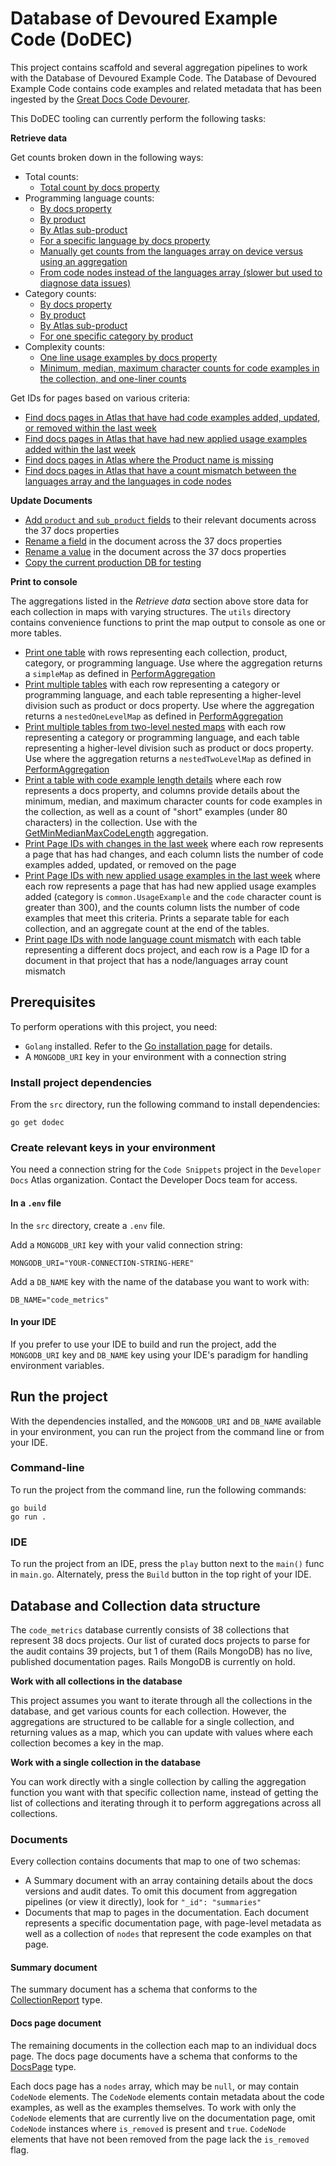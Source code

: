 # Database of Devoured Example Code (DoDEC)

This project contains scaffold and several aggregation pipelines to work with the Database of Devoured Example Code.
The Database of Devoured Example Code contains code examples and related metadata that has been ingested by the [Great
Docs Code Devourer](https://github.com/mongodb/code-example-tooling/tree/main/audit/gdcd).

This DoDEC tooling can currently perform the following tasks:

**Retrieve data**

Get counts broken down in the following ways:

- Total counts:
  - [Total count by docs property](src/aggregations/GetCollectionCount.go)
- Programming language counts:
  - [By docs property](src/aggregations/GetLanguageCounts.go)
  - [By product](src/aggregations/GetProductLanguageCounts.go)
  - [By Atlas sub-product](src/aggregations/GetSubProductLanguageCounts.go)
  - [For a specific language by docs property](src/aggregations/GetSpecificLanguageCounts.go)
  - [Manually get counts from the languages array on device versus using an aggregation](/src/aggregations/GetLangCountFromLangArrayManually.go)
  - [From code nodes instead of the languages array (slower but used to diagnose data issues)](/src/aggregations/GetLangCountFromNodes.go)
- Category counts:
  - [By docs property](src/aggregations/GetCategoryCounts.go)
  - [By product](src/aggregations/GetProductCategoryCounts.go)
  - [By Atlas sub-product](src/aggregations/GetSubProductCategoryCounts.go)
  - [For one specific category by product](src/aggregations/GetSpecificCategoryByProduct.go)
- Complexity counts:
  - [One line usage examples by docs property](src/aggregations/GetOneLineUsageExampleCounts.go)
  - [Minimum, median, maximum character counts for code examples in the collection, and one-liner counts](src/aggregations/GetMinMedianMaxCodeLength.go)

Get IDs for pages based on various criteria:
- [Find docs pages in Atlas that have had code examples added, updated, or removed within the last week](/src/aggregations/GetDocsIdsWithRecentActivity.go)
- [Find docs pages in Atlas that have had new applied usage examples added within the last week](/src/aggregations/FindNewAppliedUsageExamples.go)
- [Find docs pages in Atlas where the Product name is missing](/src/aggregations/FindDocsMissingProduct.go)
- [Find docs pages in Atlas that have a count mismatch between the languages array and the languages in code nodes](/src/aggregations/GetPagesWithNodeLangCountMismatch.go)

**Update Documents**
- [Add `product` and `sub_product` fields](src/updates/AddProductNames.go) to their relevant documents across the 37
  docs properties
- [Rename a field](src/updates/RenameField.go) in the document across the 37 docs properties
- [Rename a value](src/updates/RenameValue.go) in the document across the 37 docs properties
- [Copy the current production DB for testing](/src/updates/CopyDBForTesting.go)

**Print to console**

The aggregations listed in the *Retrieve data* section above store data for each collection in maps with varying
structures. The `utils` directory contains convenience functions to print the map output to console as one or more
tables.

- [Print one table](src/utils/PrintSimpleCountDataToConsole.go) with rows representing each collection, product, category,
  or programming language. Use where the aggregation returns a `simpleMap` as defined in [PerformAggregation](src/PerformAggregation.go)
- [Print multiple tables](src/utils/PrintNestedOneLevelCountDataToConsole.go) with each row representing a category or 
  programming language, and each table representing a higher-level division such as product or docs property. Use where
  the aggregation returns a `nestedOneLevelMap` as defined in [PerformAggregation](src/PerformAggregation.go)
- [Print multiple tables from two-level nested maps](src/utils/PrintNestedTwoLevelCountDataToConsole.go) with each row
  representing a category or programming language, and each table representing a higher-level division such as product
  or docs property. Use where the aggregation returns a `nestedTwoLevelMap` as defined in [PerformAggregation](src/PerformAggregation.go)
- [Print a table with code example length details](src/utils/PrintLengthCountMapToConsole.go) where each row represents
  a docs property, and columns provide details about the minimum, median, and maximum character counts for code examples
  in the collection, as well as a count of "short" examples (under 80 characters) in the collection. Use with the
  [GetMinMedianMaxCodeLength](src/aggregations/GetMinMedianMaxCodeLength.go) aggregation.
- [Print Page IDs with changes in the last week](/src/utils/PrintPageIdChangesCountMap.go) where each row represents a
  page that has had changes, and each column lists the number of code examples added, updated, or removed on the page
- [Print Page IDs with new applied usage examples in the last week](/src/utils/PrintPageIdNewAppliedUsageExampleCounts.go)
  where each row represents a page that has had new applied usage examples added (category is `common.UsageExample`
  and the `code` character count is greater than 300), and the counts column lists the number of code examples that meet
  this criteria. Prints a separate table for each collection, and an aggregate count at the end of the tables.
- [Print page IDs with node language count mismatch](/src/utils/PrintPageIdChangesCountMap.go) with each table representing
  a different docs project, and each row is a Page ID for a document in that project that has a node/languages array
  count mismatch

## Prerequisites

To perform operations with this project, you need:

- `Golang` installed. Refer to the [Go installation page](https://go.dev/doc/install) for details.
- A `MONGODB_URI` key in your environment with a connection string

### Install project dependencies

From the `src` directory, run the following command to install
dependencies:

```shell
go get dodec
```

### Create relevant keys in your environment

You need a connection string for the `Code Snippets` project in the `Developer Docs` Atlas organization. Contact the
Developer Docs team for access.

#### In a `.env` file

In the `src` directory, create a `.env` file.

Add a `MONGODB_URI` key with your valid connection string:

```
MONGODB_URI="YOUR-CONNECTION-STRING-HERE"
```

Add a `DB_NAME` key with the name of the database you want to work with:

```
DB_NAME="code_metrics"
```

#### In your IDE

If you prefer to use your IDE to build and run the project, add the `MONGODB_URI` key and `DB_NAME` key using your
IDE's paradigm for handling environment variables.

## Run the project

With the dependencies installed, and the `MONGODB_URI` and `DB_NAME` available in your environment, you can run the
project from the command line or from your IDE.

### Command-line

To run the project from the command line, run the following commands:

```
go build
go run .
```

### IDE

To run the project from an IDE, press the `play` button next to the `main()`
func in `main.go`. Alternately, press the `Build` button in the top right of
your IDE.

## Database and Collection data structure

The `code_metrics` database currently consists of 38 collections that represent 38 docs projects. Our list of curated
docs projects to parse for the audit contains 39 projects, but 1 of them (Rails MongoDB) has no live, published
documentation pages. Rails MongoDB is currently on hold.

**Work with all collections in the database**

This project assumes you want to iterate through all the collections in the database, and get various counts for each
collection. However, the aggregations are structured to be callable for a single collection, and returning values as a
map, which you can update with values where each collection becomes a key in the map.

**Work with a single collection in the database**

You can work directly with a single collection by calling the aggregation function you want with that specific
collection name, instead of getting the list of collections and iterating through it to perform aggregations across all
collections.

### Documents

Every collection contains documents that map to one of two schemas:

- A Summary document with an array containing details about the docs versions and audit dates. To omit this document from
  aggregation pipelines (or view it directly), look for `"_id": "summaries"`
- Documents that map to pages in the documentation. Each document represents a specific documentation page, with
  page-level metadata as well as a collection of `nodes` that represent the code examples on that page.

#### Summary document

The summary document has a schema that conforms to the
[CollectionReport](https://github.com/mongodb/code-example-tooling/blob/main/audit/common/CollectionReport.go) type.

#### Docs page document

The remaining documents in the collection each map to an individual docs page. The docs page documents have a schema that
conforms to the [DocsPage](https://github.com/mongodb/code-example-tooling/blob/main/audit/common/DocsPage.go) type.

Each docs page has a `nodes` array, which may be `null`, or may contain `CodeNode` elements. The `CodeNode` elements
contain metadata about the code examples, as well as the examples themselves. To work with only the `CodeNode` elements
that are currently live on the documentation page, omit `CodeNode` instances where `is_removed` is present and `true`.
`CodeNode` elements that have not been removed from the page lack the `is_removed` flag.
